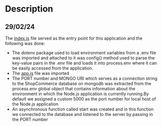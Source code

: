 # Description

## 29/02/24

The [index.js](../../index.js) file served as the entry point for this
application and the following was done:

- The dotenv package used to load environment variables from a .env file was
  imported and attached to it was config() method used to parse the key-value
  pairs in the .env file and loads it into process.env where it can be easily
  accessed from the application.
- The [app.js](../../app.js) file was imported
- The PORT number and MONGO URI which serves as a connection string to the
  ShopCommerce database on mongodb was extracted from the process.env global
  object that contains information about the environment in which the Node.js
  application is currently running.By default we assigned a custom 5000 as the
  port number for local host of the Node.js application
- An asynchronous function called start was created and in this function we
  connected to the database and listened to the server by passing in the PORT
  number
